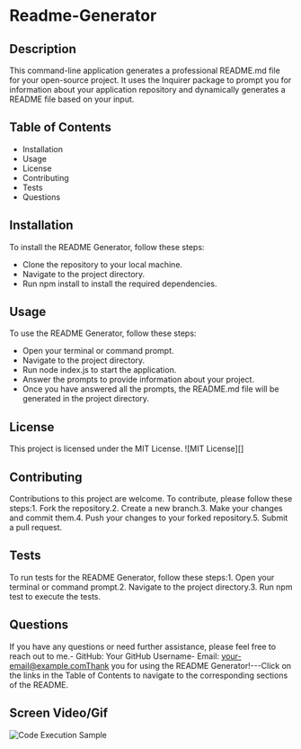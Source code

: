 # Readme-Generator


## Description
This command-line application generates a professional README.md file for your open-source project. It uses the Inquirer package to prompt you for information about your application repository and dynamically generates a README file based on your input.

## Table of Contents

- Installation
- Usage
- License
- Contributing
- Tests
- Questions


## Installation
To install the README Generator, follow these steps:

- Clone the repository to your local machine.
- Navigate to the project directory.
- Run npm install to install the required dependencies.


## Usage

To use the README Generator, follow these steps:

- Open your terminal or command prompt.
- Navigate to the project directory.
- Run node index.js to start the application.
- Answer the prompts to provide information about your project.
- Once you have answered all the prompts, the README.md file will be generated in the project directory.

## License

This project is licensed under the MIT License. ![MIT License][]

## Contributing

Contributions to this project are welcome. To contribute, please follow these steps:1. Fork the repository.2. Create a new branch.3. Make your changes and commit them.4. Push your changes to your forked repository.5. Submit a pull request.

## Tests

To run tests for the README Generator, follow these steps:1. Open your terminal or command prompt.2. Navigate to the project directory.3. Run npm test to execute the tests.

## Questions

If you have any questions or need further assistance, please feel free to reach out to me.- GitHub: Your GitHub Username- Email: your-email@example.comThank you for using the README Generator!---Click on the links in the Table of Contents to navigate to the corresponding sections of the README.

## Screen Video/Gif
![Code Execution Sample](./assest/Readme-Gennnn)